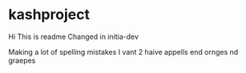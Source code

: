 # kashproject
Hi This is readme
Changed in initia-dev

Making a lot of spelling mistakes
I vant 2 haive appells
end ornges nd graepes

